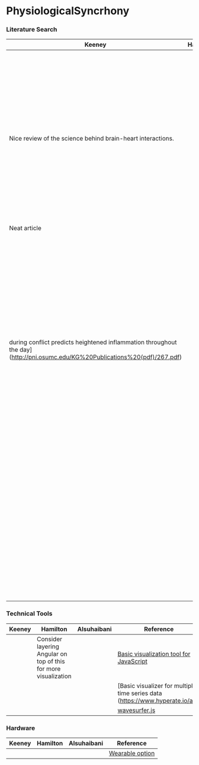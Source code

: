 # PhysiologicalSyncrhony

### Literature Search

| Keeney | Hamilton | Alsuhaibani | Reference |
|--------|---------|-----------|-------|
|||| [Neural synchronization is strongest to the spectral flux of slow music and depends on familiarity and beat salience](https://elifesciences.org/articles/75515) |
| Nice review of the science behind brain-heart interactions. |||[Brain–heart interactions: physiology and clinical implications](https://royalsocietypublishing.org/doi/10.1098/rsta.2015.0181) |
|||| [Dynamic correlations between heart and brain rhythm during Autogenic meditation](https://www.ncbi.nlm.nih.gov/pmc/articles/PMC3728977/) |
| Neat article |||[The surprising link between your heart rate and wisdom](https://www.weforum.org/agenda/2016/04/does-your-heart-rate-affect-the-way-you-think/) |
|||| [Heart Rate Variability and Cognitive Function: A Systematic Review](https://www.frontiersin.org/articles/10.3389/fnins.2019.00710/full) |
|||| [When couples’ hearts beat together: Synchrony in heart rate variability
during conflict predicts heightened inflammation throughout the day](http://pni.osumc.edu/KG%20Publications%20(pdf)/267.pdf) |
|||| [Building trust: Heart rate synchrony and arousal during joint action increased by public goods game  ](https://www.clinicalkey.com/#!/content/playContent/1-s2.0-S0031938415003273?returnurl=https:%2F%2Flinkinghub.elsevier.com%2Fretrieve%2Fpii%2FS0031938415003273%3Fshowall%3Dtrue&referrer=) |
|||| [Heart Rate Synchrony in Psychological Counseling: A Case Study](https://file.scirp.org/pdf/PSYCH_2018072414225275.pdf) |
|||| [When two hearts beat as one: Heart-rate synchrony in social anxiety disorder](https://pubmed.ncbi.nlm.nih.gov/33930610/) |
|||| [Interpersonal physiological synchrony is associated with first person and third person subjective assessments of excitement during cooperative joint tasks](https://www.nature.com/articles/s41598-021-91831-x) |

### Technical Tools

| Keeney | Hamilton | Alsuhaibani | Reference |
|--------|---------|-----------|-------|
||Consider layering Angular on top of this for more visualization || [Basic visualization tool for JavaScript](http://smoothiecharts.org/tutorial.html) |
|||| [Basic visualizer for multiple time series data (https://www.hyperate.io/api) |
|||| [wavesurfer.js](https://wavesurfer-js.org/) |

### Hardware

| Keeney | Hamilton | Alsuhaibani | Reference |
|--------|---------|-----------|-------|
|||| [Wearable option](https://cardiogram.com/science/) |

